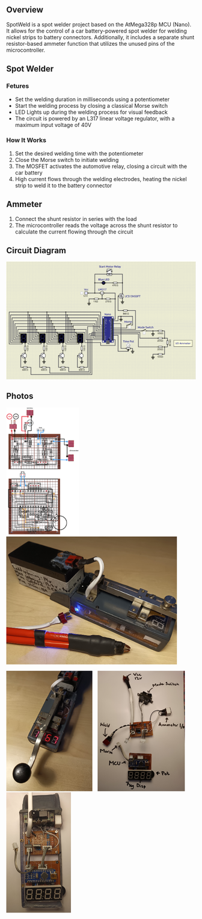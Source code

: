 ## Overview
SpotWeld is a spot welder project based on the AtMega328p MCU (Nano). It allows for the control of a car battery-powered spot welder for welding nickel strips to battery connectors. Additionally, it includes a separate shunt resistor-based ammeter function that utilizes the unused pins of the microcontroller.

 
## Spot Welder

### Fetures
- Set the welding duration in milliseconds using a potentiometer
- Start the welding process by closing a classical Morse switch
- LED Lights up during the welding process for visual feedback
- The circuit is powered by an L317 linear voltage regulator, with a maximum input voltage of 40V

### How It Works
1. Set the desired welding time with the potentiometer
2. Close the Morse switch to initiate welding
3. The MOSFET activates the automotive relay, closing a circuit with the car battery
4. High current flows through the welding electrodes, heating the nickel strip to weld it to the battery connector

## Ammeter
1. Connect the shunt resistor in series with the load
2. The microcontroller reads the voltage across the shunt resistor to calculate the current flowing through the circuit

## Circuit Diagram
<img src="images/DiagramCircuitSpotWeld.png" width="650">

## Photos
<p align="left">
    <img src="images/PerfCircuitSpotWeld.PNG" height="340" alt="Including Weld Cable">
    <img src="images/IncludingWeldCable.jpg" height="340" style="margin-right: 10px;" alt="Top View">
</p>

<p align="left">
  <img src="images/topView.jpg" height="320" style="margin-right: 10px;" alt="Top View">
  <img src="images/explainerPhoto.jpg" height="320" style="margin-right: 10px;" alt="Explainer Photo">
  <img src="images/CircuitPhoto.jpg" height="320" alt="Circuit Photo">
</p>